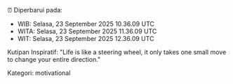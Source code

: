 ⏰ Diperbarui pada:
- WIB: Selasa, 23 September 2025 10.36.09 UTC
- WITA: Selasa, 23 September 2025 11.36.09 UTC
- WIT: Selasa, 23 September 2025 12.36.09 UTC

Kutipan Inspiratif:
"Life is like a steering wheel, it only takes one small move to change your entire direction."


Kategori: motivational

